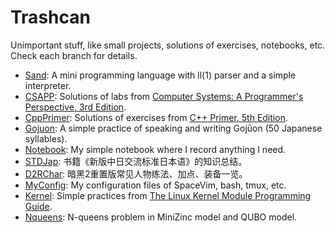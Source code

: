 # Trashcan
Unimportant stuff, like small projects, solutions of exercises, notebooks, etc. Check each branch for details.

- [Sand](../../tree/Sand): A mini programming language with ll(1) parser and a simple interpreter.
- [CSAPP](../../tree/CSAPP): Solutions of labs from [Computer Systems: A Programmer's Perspective, 3rd Edition](https://www.amazon.com/Computer-Systems-Programmers-Perspective-3rd/dp/013409266X/ref=tmm_hrd_swatch_0?_encoding=UTF8&qid=1671011351&sr=8-1).
- [CppPrimer](../../tree/CppPrimer): Solutions of exercises from [C++ Primer, 5th Edition](https://www.amazon.com/Primer-5th-Stanley-B-Lippman/dp/0321714113/ref=sr_1_1?crid=4YA3HM3T2CSV&keywords=c%2B%2B+primer+5th+edition&qid=1671011495&sprefix=c%2B%2B+Primer%2Caps%2C318&sr=8-1). 
- [Gojuon](../../tree/Gojuon): A simple practice of speaking and writing Gojūon (50 Japanese syllables).
- [Notebook](../../tree/Notebook): My simple notebook where I record anything I need.
- [STDJap](../../tree/STDJap): 书籍《新版中日交流标准日本语》的知识总结。
- [D2RChar](../../tree/D2RChar): 暗黑2重置版常见人物练法、加点、装备一览。
- [MyConfig](../../tree/MyConfig): My configuration files of SpaceVim, bash, tmux, etc.
- [Kernel](../../tree/Kernel): Simple practices from [The Linux Kernel Module Programming Guide](https://sysprog21.github.io/lkmpg/).
- [Nqueens](../../tree/Nqueens): N-queens problem in MiniZinc model and QUBO model.
